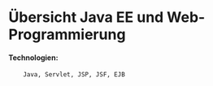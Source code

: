 # Übersicht Java EE und Web-Programmierung

#### Technologien:
        Java, Servlet, JSP, JSF, EJB
